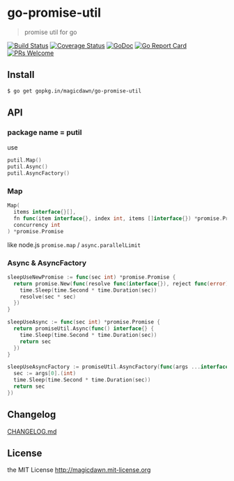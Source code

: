 # go-promise-util

> promise util for go

[![Build Status](https://img.shields.io/travis/magicdawn/go-promise-util.svg?style=flat-square)](https://travis-ci.org/magicdawn/go-promise-util)
[![Coverage Status](https://img.shields.io/codecov/c/github/magicdawn/go-promise-util.svg?style=flat-square)](https://codecov.io/gh/magicdawn/go-promise-util)
[![GoDoc](https://img.shields.io/badge/godoc-reference-brightgreen?style=flat-square)](https://godoc.org/github.com/magicdawn/go-promise-util)
[![Go Report Card](https://goreportcard.com/badge/github.com/magicdawn/go-promise-util?style=flat-square)](https://goreportcard.com/report/github.com/magicdawn/go-promise-util)
[![PRs Welcome](https://img.shields.io/badge/PRs-welcome-brightgreen.svg?style=flat-square)](http://makeapullrequest.com)

## Install

```sh
$ go get gopkg.in/magicdawn/go-promise-util
```

## API

### package name = putil

use

```go
putil.Map()
putil.Async()
putil.AsyncFactory()
```

### Map

```go
Map(
  items interface{}[],
  fn func(item interface{}, index int, items []interface{}) *promise.Promise,
  concurrency int
) *promise.Promise
```

like node.js `promise.map` / `async.parallelLimit`

### Async & AsyncFactory

```go
sleepUseNewPromise := func(sec int) *promise.Promise {
  return promise.New(func(resolve func(interface{}), reject func(error)) {
    time.Sleep(time.Second * time.Duration(sec))
    resolve(sec * sec)
  })
}

sleepUseAsync := func(sec int) *promise.Promise {
  return promiseUtil.Async(func() interface{} {
    time.Sleep(time.Second * time.Duration(sec))
    return sec
  })
}

sleepUseAsyncFactory := promiseUtil.AsyncFactory(func(args ...interface{}) interface{} {
  sec := args[0].(int)
  time.Sleep(time.Second * time.Duration(sec))
  return sec
})
```

## Changelog

[CHANGELOG.md](CHANGELOG.md)

## License

the MIT License http://magicdawn.mit-license.org
